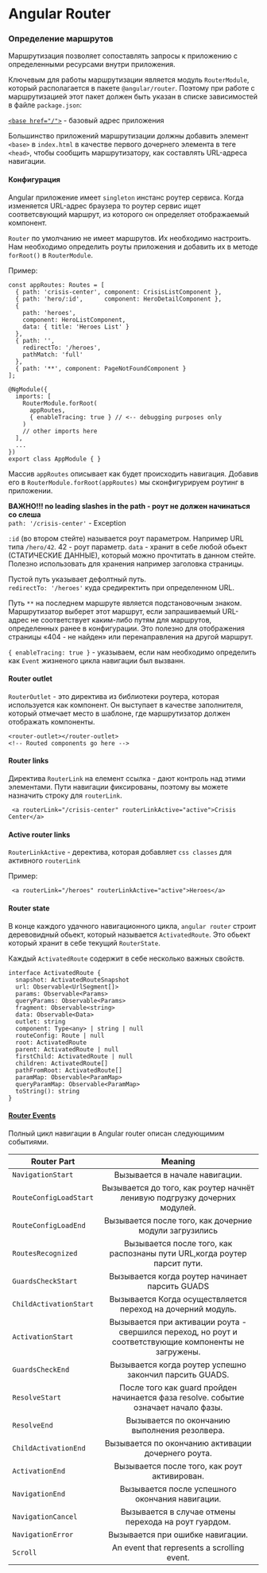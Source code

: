 # Angular Router

### Определение маршрутов
Маршрутизация позволяет сопоставлять запросы к приложению с определенными ресурсами внутри приложения.

Ключевым для работы маршрутизации является модуль `RouterModule`, который располагается в пакете `@angular/router`. Поэтому при работе с маршрутизацией этот пакет должен быть указан в списке зависимостей в файле `package.json`:

[`<base href="/">`](https://angular.io/guide/router#base-href) - базовый адрес приложения

Большинство приложений маршрутизации должны добавить элемент `<base>` в `index.html` в качестве первого дочернего элемента в теге `<head>`, чтобы сообщить маршрутизатору, как составлять URL-адреса навигации.

#### Конфигурация

Angular приложение имеет `singleton` инстанс роутер сервиса. Когда изменяется URL-адрес браузера то роутер сервис ищет соответсвующий маршрут, из которого он определяет отображаемый компонент. 

`Router` по умолчанию не имеет маршрутов. Их необходимо настроить.
Нам необходимо определить роуты приложения и добавить их в методе `forRoot()` в `RouterModule`.

Пример:

```
const appRoutes: Routes = [
  { path: 'crisis-center', component: CrisisListComponent },
  { path: 'hero/:id',      component: HeroDetailComponent },
  {
    path: 'heroes',
    component: HeroListComponent,
    data: { title: 'Heroes List' }
  },
  { path: '',
    redirectTo: '/heroes',
    pathMatch: 'full'
  },
  { path: '**', component: PageNotFoundComponent }
];

@NgModule({
  imports: [
    RouterModule.forRoot(
      appRoutes,
      { enableTracing: true } // <-- debugging purposes only
    )
    // other imports here
  ],
  ...
})
export class AppModule { }
```

Массив `appRoutes` описывает как будет происходить навигация. Добавив его в `RouterModule.forRoot(appRoutes)` мы сконфигурируем роутинг в приложении.

**ВАЖНО!!! no leading slashes in the path - роут не должен начинаться со слеша** <br>
```path: '/crisis-center'``` - Exception

`:id` (во втором стейте) называется роут параметром. Например URL типа `/hero/42`. 42 - роут параметр. 
`data` - хранит в себе любой обьект (СТАТИЧЕСКИЕ ДАННЫЕ), который можно прочтитать в данном стейте. Полезно использовать для хранения например заголовка страницы.

Пустой путь указывает дефолтный путь.  
`redirectTo: '/heroes'` куда средиректить при определенном URL.

Путь `**` на последнем маршруте является подстановочным знаком. Маршрутизатор выберет этот маршрут, если запрашиваемый URL-адрес не соответствует каким-либо путям для маршрутов, определенных ранее в конфигурации. Это полезно для отображения страницы «404 - не найден» или перенаправления на другой маршрут.

`{ enableTracing: true }` - указываем, если нам необходимо определить как `Event` жизненого цикла навигации был вызванн.


#### Router outlet

`RouterOutlet` - это директива из библиотеки роутера, которая используется как компонент. Он выступает в качестве заполнителя, который отмечает место в шаблоне, где маршрутизатор должен отображать компоненты.

```
<router-outlet></router-outlet>
<!-- Routed components go here -->
```

#### Router links

Директива `RouterLink` на елемент ссылка - дают контроль над этими элементами. Пути навигации фиксированы, поэтому вы можете назначить строку для `routerLink`.

```
 <a routerLink="/crisis-center" routerLinkActive="active">Crisis Center</a>
 ```
 

#### Active router links

`RouterLinkActive` - деректива, которая добавляет `css classes` для активного `routerLink`

Пример:
```
 <a routerLink="/heroes" routerLinkActive="active">Heroes</a>
```

#### Router state

В конце каждого удачного навигационного цикла, `angular router` строит деревовидный обьект, который называется `ActivatedRoute`. 
Это обьект который хранит в себе текущий `RouterState`. 

Каждый `ActivatedRoute` содержит в себе несколько важных свойств. 

```
interface ActivatedRoute {
  snapshot: ActivatedRouteSnapshot
  url: Observable<UrlSegment[]>
  params: Observable<Params>
  queryParams: Observable<Params>
  fragment: Observable<string>
  data: Observable<Data>
  outlet: string
  component: Type<any> | string | null
  routeConfig: Route | null
  root: ActivatedRoute
  parent: ActivatedRoute | null
  firstChild: ActivatedRoute | null
  children: ActivatedRoute[]
  pathFromRoot: ActivatedRoute[]
  paramMap: Observable<ParamMap>
  queryParamMap: Observable<ParamMap>
  toString(): string
}
```

#### [Router Events](https://angular.io/guide/router#router-events)

Полный цикл навигации в Angular router описан следующимим событиями.  

| **Router Part**        | **Meaning**
|------------------------| :-----------------:|
| `NavigationStart`      | Вызывается в начале навигации.|
| `RouteConfigLoadStart` | Вызывается до того, как роутер начнёт ленивую подгрузку дочерних модулей.|
|`RouteConfigLoadEnd`    |Вызывается после того, как дочерние модули загрузились |
|`RoutesRecognized`    |Вызывается после того, как распознаны пути URL,когда роутер парсит пути.|
|`GuardsCheckStart`	     |Вызывается когда роутер начинает парсить GUADS |
|`ChildActivationStart`	| Вызывается Когда осуществляется переход на дочерний модуль.|
|`ActivationStart`	|Вызывается при активации роута - свершился переход, но роут и соответствующие компоненты не загружены.|
|`GuardsCheckEnd`	|Вызывается когда роутер успешно закончил парсить GUADS.|
|`ResolveStart`	|После того как guard пройден начинается фаза resolve. событие означает начало фазы.|
|`ResolveEnd`	|Вызывается по окончанию выполнения резолвера.|
|`ChildActivationEnd`	|Вызывается по окончанию активации дочернего роута.|
|`ActivationEnd`	|Вызывается после того, как роут активирован.|
|`NavigationEnd`	|Вызывается после успешного окончания навигации.|
|`NavigationCancel`	|Вызывается в  случае отмены перехода на роут гуардом.|
|`NavigationError`	|Вызывается при ошибке навигации.|
|`Scroll`	|An event that represents a scrolling event.|








